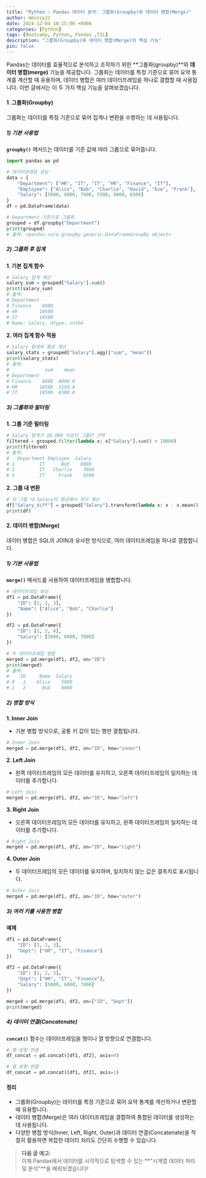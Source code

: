 ```yaml
---
title: "Python : Pandas 데이터 분석: 그룹화(Groupby)와 데이터 병합(Merge)"
author: mminzy22
date: 2024-12-04 10:15:00 +0900
categories: [Python]
tags: [Bootcamp, Python, Pandas ,TIL]
description: "그룹화(Groupby)와 데이터 병합(Merge)의 핵심 기능"
pin: false
---
```



Pandas는 데이터를 효율적으로 분석하고 조작하기 위한 **그룹화(groupby)**와 **데이터 병합(merge)** 기능을 제공합니다. 그룹화는 데이터를 특정 기준으로 묶어 요약 통계를 계산할 때 유용하며, 데이터 병합은 여러 데이터프레임을 하나로 결합할 때 사용됩니다. 이번 글에서는 이 두 가지 핵심 기능을 살펴보겠습니다.


#### 1. 그룹화(Groupby)

그룹화는 데이터를 특정 기준으로 묶어 집계나 변환을 수행하는 데 사용됩니다.


##### 1) 기본 사용법

**`groupby()`** 메서드는 데이터를 기준 값에 따라 그룹으로 묶어줍니다.

```python
import pandas as pd

# 데이터프레임 생성
data = {
    "Department": ["HR", "IT", "IT", "HR", "Finance", "IT"],
    "Employee": ["Alice", "Bob", "Charlie", "David", "Eve", "Frank"],
    "Salary": [5000, 6000, 7000, 5500, 8000, 6500]
}
df = pd.DataFrame(data)

# Department 기준으로 그룹화
grouped = df.groupby("Department")
print(grouped)
# 출력: <pandas.core.groupby.generic.DataFrameGroupBy object>
```


##### 2) 그룹화 후 집계

**1. 기본 집계 함수**
```python
# Salary 합계 계산
salary_sum = grouped["Salary"].sum()
print(salary_sum)
# 출력:
# Department
# Finance    8000
# HR        10500
# IT        19500
# Name: Salary, dtype: int64
```

**2. 여러 집계 함수 적용**
```python
# Salary 합계와 평균 계산
salary_stats = grouped["Salary"].agg(["sum", "mean"])
print(salary_stats)
# 출력:
#             sum    mean
# Department
# Finance    8000  8000.0
# HR        10500  5250.0
# IT        19500  6500.0
```


##### 3) 그룹화와 필터링

**1. 그룹 기준 필터링**
```python
# Salary 합계가 10,000 이상인 그룹만 선택
filtered = grouped.filter(lambda x: x["Salary"].sum() > 10000)
print(filtered)
# 출력:
#   Department Employee  Salary
# 1         IT      Bob    6000
# 2         IT   Charlie    7000
# 5         IT     Frank    6500
```

**2. 그룹 내 변환**
```python
# 각 그룹 내 Salary의 평균에서 차이 계산
df["Salary_diff"] = grouped["Salary"].transform(lambda x: x - x.mean())
print(df)
```


#### 2. 데이터 병합(Merge)

데이터 병합은 SQL의 JOIN과 유사한 방식으로, 여러 데이터프레임을 하나로 결합합니다.


##### 1) 기본 사용법

**`merge()`** 메서드를 사용하여 데이터프레임을 병합합니다.

```python
# 데이터프레임 생성
df1 = pd.DataFrame({
    "ID": [1, 2, 3],
    "Name": ["Alice", "Bob", "Charlie"]
})

df2 = pd.DataFrame({
    "ID": [1, 2, 4],
    "Salary": [5000, 6000, 7000]
})

# 두 데이터프레임 병합
merged = pd.merge(df1, df2, on="ID")
print(merged)
# 출력:
#    ID     Name  Salary
# 0   1    Alice    5000
# 1   2      Bob    6000
```


##### 2) 병합 방식

**1. Inner Join**
- 기본 병합 방식으로, 공통 키 값이 있는 행만 결합됩니다.

```python
# Inner Join
merged = pd.merge(df1, df2, on="ID", how="inner")
```

**2. Left Join**
- 왼쪽 데이터프레임의 모든 데이터를 유지하고, 오른쪽 데이터프레임의 일치하는 데이터를 추가합니다.

```python
# Left Join
merged = pd.merge(df1, df2, on="ID", how="left")
```

**3. Right Join**
- 오른쪽 데이터프레임의 모든 데이터를 유지하고, 왼쪽 데이터프레임의 일치하는 데이터를 추가합니다.

```python
# Right Join
merged = pd.merge(df1, df2, on="ID", how="right")
```

**4. Outer Join**
- 두 데이터프레임의 모든 데이터를 유지하며, 일치하지 않는 값은 결측치로 표시됩니다.

```python
# Outer Join
merged = pd.merge(df1, df2, on="ID", how="outer")
```


##### 3) 여러 키를 사용한 병합

**예제**
```python
df1 = pd.DataFrame({
    "ID": [1, 2, 3],
    "Dept": ["HR", "IT", "Finance"]
})

df2 = pd.DataFrame({
    "ID": [1, 2, 3],
    "Dept": ["HR", "IT", "Finance"],
    "Salary": [5000, 6000, 7000]
})

merged = pd.merge(df1, df2, on=["ID", "Dept"])
print(merged)
```


##### 4) 데이터 연결(Concatenate)

**`concat()`** 함수는 데이터프레임을 행이나 열 방향으로 연결합니다.

```python
# 행 방향 연결
df_concat = pd.concat([df1, df2], axis=0)

# 열 방향 연결
df_concat = pd.concat([df1, df2], axis=1)
```


#### 정리

- 그룹화(Groupby)는 데이터를 특정 기준으로 묶어 요약 통계를 계산하거나 변환할 때 유용합니다.
- 데이터 병합(Merge)은 여러 데이터프레임을 결합하여 통합된 데이터를 생성하는 데 사용됩니다.
- 다양한 병합 방식(Inner, Left, Right, Outer)과 데이터 연결(Concatenate)을 적절히 활용하면 복잡한 데이터 처리도 간단히 수행할 수 있습니다.

> **다음 글 예고:**  
> 이제 Pandas에서 데이터를 시각적으로 탐색할 수 있는 **"시계열 데이터 처리 및 분석"**을 배워보겠습니다!
